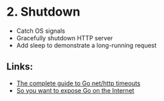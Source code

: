 # 2. Shutdown

- Catch OS signals
- Gracefully shutdown HTTP server
- Add sleep to demonstrate a long-running request


## Links:

- [The complete guide to Go net/http timeouts](https://blog.cloudflare.com/the-complete-guide-to-golang-net-http-timeouts/)
- [So you want to expose Go on the Internet](https://blog.cloudflare.com/exposing-go-on-the-internet/)
